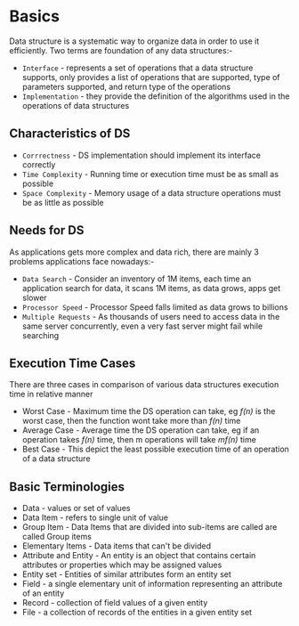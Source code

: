 # Basics

Data structure is a systematic way to organize data in order to use it efficiently. Two terms are foundation of any data structures:-

- `Interface` - represents a set of operations that a data structure supports, only provides a list of operations that are supported, type of parameters supported, and return type of the operations
- `Implementation` - they provide the definition of the algorithms used in the operations of data structures

## Characteristics of DS

- `Corrrectness` - DS implementation should implement its interface correctly
- `Time Complexity` - Running time or execution time must be as small as possible
- `Space Complexity` - Memory usage of a data structure operations must be as little as possible

## Needs for DS

As applications gets more complex and data rich, there are mainly 3 problems applications face nowadays:-

- `Data Search` - Consider an inventory of 1M items, each time an application search for data, it scans 1M items, as data grows, apps get slower
- `Processor Speed` - Processor Speed falls limited as data grows to billions
- `Multiple Requests` - As thousands of users need to access data in the same server concurrently, even a very fast server might fail while searching

## Execution Time Cases

There are three cases in comparison of various data structures execution time in relative manner

- Worst Case - Maximum time the DS operation can take, eg _f(n)_ is the worst case, then the function wont take more than _f(n)_ time
- Average Case - Average time the DS operation can take, eg if an operation takes _f(n)_ time, then m operations will take _mf(n)_ time
- Best Case - This depict the least possible execution time of an operation of a data structure

## Basic Terminologies

- Data - values or set of values
- Data Item - refers to single unit of value
- Group Item - Data Items that are divided into sub-items are called are called Group items
- Elementary Items - Data items that can't be divided
- Attribute and Entity - An entity is an object that contains certain attributes or properties which may be assigned values
- Entity set - Entities of similar attributes form an entity set
- Field - a single elementary unit of information representing an attribute of an entity
- Record - collection of field values of a given entity
- File - a collection of records of the entities in a given entity set
